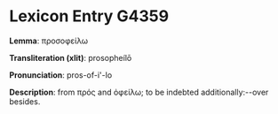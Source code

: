 # Lexicon Entry G4359

**Lemma**: προσοφείλω

**Transliteration (xlit)**: prosopheílō

**Pronunciation**: pros-of-i'-lo

**Description**:
from πρός and ὀφείλω; to be indebted additionally:--over besides.
